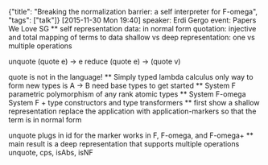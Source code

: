 {"title": "Breaking the normalization barrier: a self interpreter for F-omega", "tags": ["talk"]}
[2015-11-30 Mon 19:40]
speaker: Erdi Gergo
event: Papers We Love SG
** self representation
data: in normal form
quotation: injective and total mapping of terms to data
shallow vs deep representation: one vs multiple operations

unquote (quote e) -> e
reduce (quote e) -> (quote v)

quote is not in the language!
** Simply typed lambda calculus
only way to form new types is A -> B
need base types to get started
** System F
parametric polymorphism of any rank
atomic types
** System F-omega
System F + type constructors and type transformers
** first show a shallow representation
replace the application with application-markers
so that the term is in normal form

unquote plugs in id for the marker
works in F, F-omega, and F-omega+
** main result is a deep representation that supports multiple operations
unquote, cps, isAbs, isNF
